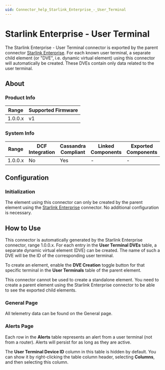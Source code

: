 ```yaml
---
uid: Connector_help_Starlink_Enterprise_-_User_Terminal
---
```


# Starlink Enterprise - User Terminal

The Starlink Enterprise - User Terminal connector is exported by the parent connector [Starlink Enterprise](xref:Connector_help_Starlink_Enterprise). For each known user terminal, a separate child element (or "DVE", i.e. dynamic virtual element) using this connector will automatically be created. These DVEs contain only data related to the user terminal.

## About

### Product Info

| Range     | Supported Firmware |
|-----------|--------------------|
| 1.0.0.x   | v1                 |

### System Info

| Range     | DCF Integration     | Cassandra Compliant     | Linked Components     | Exported Components     |
|-----------|---------------------|-------------------------|-----------------------|-------------------------|
| 1.0.0.x   | No                  | Yes                     | -                     | -                       |

## Configuration

### Initialization

The element using this connector can only be created by the parent element using the [Starlink Enterprise](xref:Connector_help_Starlink_Enterprise) connector. No additional configuration is necessary.

## How to Use

This connector is automatically generated by the Starlink Enterprise connector, range 1.0.0.x. For each entry in the **User Terminal DVEs** table, a separate dynamic virtual element (DVE) can be created. The name of such a DVE will be the ID of the corresponding user terminal.

To create an element, enable the **DVE Creation** toggle button for that specific terminal in the **User Terminals** table of the parent element.

This connector cannot be used to create a standalone element. You need to create a parent element using the Starlink Enterprise connector to be able to see the exported child elements.

### General Page

All telemetry data can be found on the General page.

### Alerts Page

Each row in the **Alerts** table represents an alert from a user terminal (not from a router). Alerts will persist for as long as they are active.

The **User Terminal Device ID** column in this table is hidden by default. You can show it by right-clicking the table column header, selecting **Columns**, and then selecting this column.

